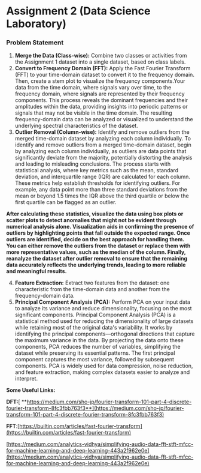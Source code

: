 # Assignment 2 (Data Science Laboratory)

### Problem Statement


1. **Merge the Data (Class-wise):** Combine two classes or activities from the Assignment 1 dataset into a single dataset, based on class labels.
2. **Convert to Frequency Domain (FFT):**
   Apply the Fast Fourier Transform (FFT) to your time-domain dataset to convert it to the frequency domain. Then, create a stem plot to visualize the frequency components.Your data from the time domain, where signals vary over time, to the frequency domain, where signals are represented by their frequency components. This process reveals the dominant frequencies and their amplitudes within the data, providing insights into periodic patterns or signals that may not be visible in the time domain. The resulting frequency-domain data can be analyzed or visualized to understand the
   underlying spectral characteristics of the dataset.
3. **Outlier Removal (Column-wise):** Identify and remove outliers from the merged time-domain dataset by analyzing each column individually. To identify and remove outliers from a merged time-domain dataset, begin by analyzing each column individually, as outliers are data points that significantly deviate from the majority, potentially distorting the analysis and leading to misleading conclusions. The process starts with statistical analysis, where key metrics such as the mean, standard deviation, and interquartile range (IQR) are calculated for each column. These metrics help establish thresholds for identifying outliers. For example, any data point more than three standard deviations from the mean or beyond 1.5 times the IQR above the third quartile or below the first quartile can be flagged as an outlier.

**After  calculating these statistics, visualize the data using box plots or scatter plots to detect anomalies that might not be evident through numerical analysis alone. Visualization aids in confirming the presence of outliers by highlighting points that fall outside the expected range.  Once outliers are identified, decide on the best approach for handling them. You can either remove the outliers from the dataset or replace them with more representative values, such as the median of the column. Finally, reanalyze the dataset after outlier removal to ensure that the remaining data accurately reflects the underlying trends, leading to more reliable and meaningful results.**

4. **Feature Extraction:** Extract two features from the dataset: one characteristic from the time-domain data and another from the frequency-domain data.
5. **Principal Component Analysis (PCA):** Perform PCA on your input data to analyze its variance and reduce dimensionality, focusing on the most significant components. Principal Component Analysis (PCA) is a statistical method used for reducing the dimensionality of large datasets while retaining most of the original data's variability. It works by identifying the principal components—orthogonal directions that capture the maximum variance in the data. By projecting the data onto these components, PCA reduces the number of variables, simplifying the dataset while preserving its essential patterns. The first principal component captures the most variance, followed by subsequent components. PCA is widely used for data  compression, noise reduction, and feature extraction, making complex datasets easier to analyze and interpret.

**Some Useful Links:**

**DFT:**[ **https://medium.com/sho-jp/fourier-transform-101-part-4-discrete-fourier-transform-8fc3fbb763f3**](https://medium.com/sho-jp/fourier-transform-101-part-4-discrete-fourier-transform-8fc3fbb763f3)

**FFT**:[https://builtin.com/articles/fast-fourier-transform](https://builtin.com/articles/fast-fourier-transform)

[https://medium.com/analytics-vidhya/simplifying-audio-data-fft-stft-mfcc-for-machine-learning-and-deep-learning-443a2f962e0e](https://medium.com/analytics-vidhya/simplifying-audio-data-fft-stft-mfcc-for-machine-learning-and-deep-learning-443a2f962e0e)
